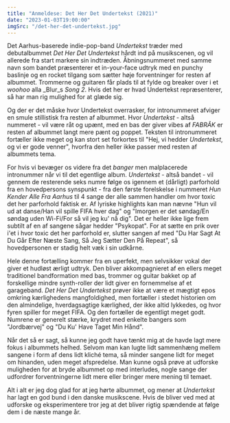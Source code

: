 ```yaml
---
title: "Anmeldese: Det Her Det Undertekst (2021)"
date: "2023-01-03T19:00:00"
imgSrc: "/det-her-det-undertekst.jpg"
---
```


Det Aarhus-baserede indie-pop-band _Undertekst_ træder med debutalbummet _Det Her Det Undertekst_ hårdt ind på musikscenen, og vil allerede fra start markere sin indtræden. Åbningsnummeret med samme navn som bandet præsenterer et in-your-face udtryk med en punchy baslinje og en rocket tilgang som sætter høje forventninger for resten af albummet. Trommerne og guitaren får plads til at fylde og breaker over i et _woohoo_ alla _Blur_s _Song 2_. Hvis det her er hvad Undertekst repræsenterer, så har man rig mulighed for at glæde sig.

Og der er det måske hvor Undertekst overrasker, for intronummeret afviger en smule stillistisk fra resten af albummet. Hvor _Undertekst_ - altså nummeret - vil være råt og upænt, med en bas der giver vibes af _FABRÂK_ er resten af albummet langt mere pænt og poppet. Teksten til intronummeret fortæller ikke meget og kan stort set forkortes til "Hej, vi hedder _Undertekst_, og vi er gode venner", hvorfra den heller ikke passer med resten af albummets tema.

For hvis vi bevæger os videre fra det _banger_ men malplacerede intronummer når vi til det egentlige album. _Undertekst_ - altså bandet - vil gennem de resterende seks numre følge os igennem et (dårligt) parforhold fra en hovedpersons synspunkt - fra den første forelskelse i nummeret _Hun Kender Alle Fra Aarhus_ til 4 sange der alle sammen handler om hvor toxic det her parforhold faktisk er. Af lyriske highlights kan man nævne "Hun vil ud at danse/Han vil spille FIFA hver dag" og "Imorgen er det søndag/En søndag uden Wi-Fi/For så vil jeg ku' nå dig". Det er heller ikke lige frem subtilt af en af sangene sågar hedder "Psykopat".
For at sætte en prik over i'et i hvor toxic det her parforhold er, slutter sangen af med "Du Har Sagt At Du Går Efter Næste Sang, Så Jeg Sætter Den På Repeat", så hovedpersonen er stadig helt væk i sin udkårne.

Hele denne fortælling kommer fra en uperfekt, men selvsikker vokal der giver et hudløst ærligt udtryk. Den bliver akkompagnieret af en ellers meget traditionel bandformation med bas, trommer og guitar bakket op af forskellige mindre synth-roller der lidt giver en fornemmelse af et garageband. _Det Her Det Undertekst_ prøver ikke at være et mægtigt epos omkring kærlighedens mangfoldighed, men fortæller i stedet historien om den almindelige, hverdagsagtige kærlighed, der ikke altid lykkedes, og hvor fyren spiller for meget FIFA. Og den fortæller de egentligt meget godt. Numrene er generelt stærke, krydret med enkelte bangers som "Jordbærvej" og "Du Ku' Have Taget Min Hånd".

Når det så er sagt, så kunne jeg godt have tænkt mig at de havde lagt mere fokus i albummets helhed. Selvom man kan lugte lidt sammenhæng mellem sangene i form af dens lidt kliché tema, så minder sangene lidt for meget om hinanden, uden meget afspredelse. Man kunne også prøve at udforske muligheden for at bryde albummet op med interludes, nogle sange der udfordrer forventningerne lidt mere eller bringer mere mening til temaet.

Alt i alt er jeg dog glad for at jeg hørte albummet, og mener at _Undertekst_ har lagt en god bund i den danske musikscene. Hvis de bliver ved med at udforske og eksperimentere tror jeg at det bliver rigtig spændende at følge dem i de næste mange år.
